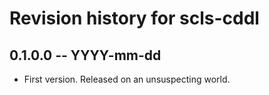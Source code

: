 # Revision history for scls-cddl

## 0.1.0.0 -- YYYY-mm-dd

* First version. Released on an unsuspecting world.
